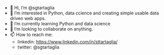 - 👋 Hi, I’m @sgtartaglia
- 👀 I’m interested in Python, data ccience and creating simple usable data driven web apps.
- 🌱 I’m currently learning Python and data science
- 💞️ I’m looking to collaborate on anything.
- 📫 How to reach me:
  * linkedin: https://www.linkedin.com/in/sttartaglia/
  * twitter: @sgtartaglia

<!---
sgtartaglia/sgtartaglia is a ✨ special ✨ repository because its `README.md` (this file) appears on your GitHub profile.
You can click the Preview link to take a look at your changes.
--->
